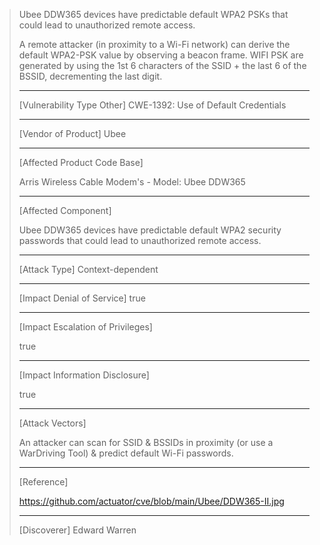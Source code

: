 > Ubee DDW365 devices have predictable default WPA2 PSKs that could lead to unauthorized remote access.
>
> A remote attacker (in proximity to a Wi-Fi network) can derive the default WPA2-PSK value by observing a beacon frame. 
> WIFI PSK are generated by using the 1st 6 characters of the SSID + the last 6 of the BSSID, decrementing the last digit.
> 
> ------------------------------------------
> 
> [Vulnerability Type Other]
> CWE-1392: Use of Default Credentials
>
> ------------------------------------------
>
> [Vendor of Product]
> Ubee 
>
> ------------------------------------------
>
> [Affected Product Code Base]
> 
> Arris Wireless Cable Modem's - Model: Ubee DDW365
> 
> ------------------------------------------
>
> [Affected Component]
> 
> Ubee DDW365 devices have predictable default WPA2 security passwords that could lead to unauthorized remote access. 
>
> ------------------------------------------
>
> [Attack Type]
> Context-dependent
>
> ------------------------------------------
>
>
>
> [Impact Denial of Service]
> true
>
> ------------------------------------------
>
> [Impact Escalation of Privileges]
> 
> true
>
> ------------------------------------------
>
> [Impact Information Disclosure]
> 
> true
>
> ------------------------------------------
>
> [Attack Vectors]
> 
> An attacker can scan for SSID & BSSIDs in proximity (or use a WarDriving Tool) & predict default Wi-Fi passwords.
>
> ------------------------------------------
>
> [Reference]
>
> https://github.com/actuator/cve/blob/main/Ubee/DDW365-II.jpg
> 
> ------------------------------------------
>
> [Discoverer]
> Edward Warren
> 
